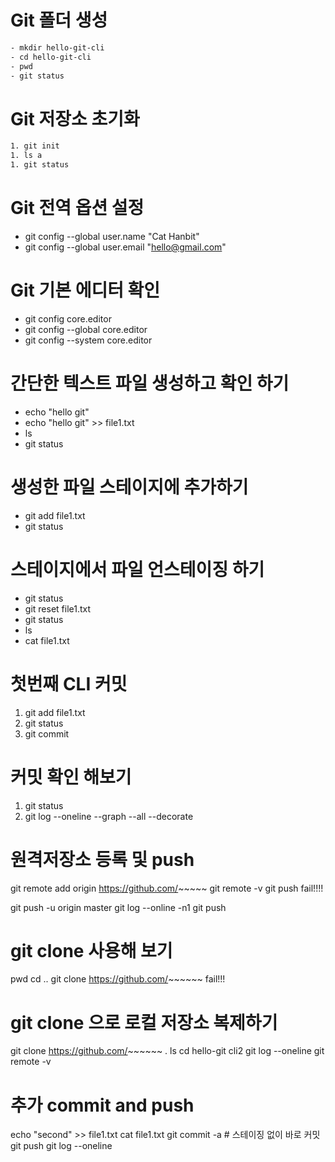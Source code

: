 # Git 폴더 생성

```bash
- mkdir hello-git-cli
- cd hello-git-cli
- pwd
- git status
```

# Git 저장소 초기화

```bash
1. git init
1. ls a
1. git status
```

# Git 전역 옵션 설정

- git config --global user.name "Cat Hanbit"
- git config --global user.email "hello@gmail.com"

# Git 기본 에디터 확인

- git config core.editor
- git config --global core.editor
- git config --system core.editor

# 간단한 텍스트 파일 생성하고 확인 하기

- echo "hello git"
- echo "hello git" >> file1.txt
- ls
- git status

# 생성한 파일 스테이지에 추가하기

- git add file1.txt
- git status

# 스테이지에서 파일 언스테이징 하기

- git status
- git reset file1.txt
- git status
- ls
- cat file1.txt

# 첫번째 CLI 커밋

1. git add file1.txt
1. git status
1. git commit

# 커밋 확인 해보기

1. git status
1. git log --oneline --graph --all --decorate

# 원격저장소 등록 및 push

git remote add origin https://github.com/~~~~~
git remote -v
git push fail!!!!

git push -u origin master
git log --online -n1
git push

# git clone 사용해 보기

pwd
cd ..
git clone https://github.com/~~~~~~ fail!!!

# git clone 으로 로컬 저장소 복제하기

git clone https://github.com/~~~~~~ .
ls
cd hello-git cli2
git log --oneline
git remote -v

# 추가 commit and push

echo "second" >> file1.txt
cat file1.txt
git commit -a # 스테이징 없이 바로 커밋
git push
git log --oneline
